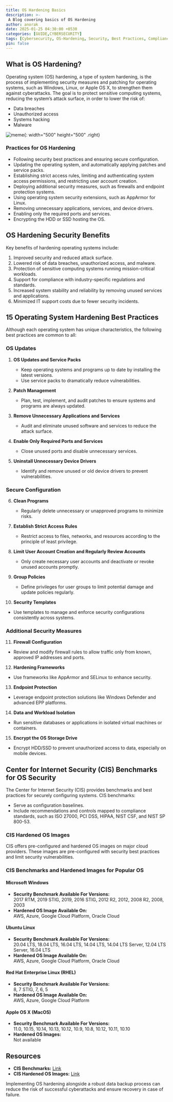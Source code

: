 ```yaml
---
title: OS Hardening Basics
description: >-
 A Blog covering basics of OS Hardening
author: anorak
date: 2025-01-25 04:30:00 +0530
categories: [GUIDE,CYBERSECURITY]
tags: [Cybersecurity, OS-Hardening, Security, Best Practices, Compliance, Windows, Linux, MacOS]
pin: false
---
```


## What is OS Hardening?

Operating system (OS) hardening, a type of system hardening, is the process of implementing security measures and patching for operating systems, such as Windows, Linux, or Apple OS X, to strengthen them against cyberattacks. The goal is to protect sensitive computing systems, reducing the system’s attack surface, in order to lower the risk of:

- Data breaches
- Unauthorized access
- Systems hacking
- Malware


![meme](/assets/img/202501/oshard.png){: width="500" height="500"  .right}

### Practices for OS Hardening

- Following security best practices and ensuring secure configuration.
- Updating the operating system, and automatically applying patches and service packs.
- Establishing strict access rules, limiting and authenticating system access permissions, and restricting user account creation.
- Deploying additional security measures, such as firewalls and endpoint protection systems.
- Using operating system security extensions, such as AppArmor for Linux.
- Removing unnecessary applications, services, and device drivers.
- Enabling only the required ports and services.
- Encrypting the HDD or SSD hosting the OS.


## OS Hardening Security Benefits

Key benefits of hardening operating systems include:

1. Improved security and reduced attack surface.
2. Lowered risk of data breaches, unauthorized access, and malware.
3. Protection of sensitive computing systems running mission-critical workloads.
4. Support for compliance with industry-specific regulations and standards.
5. Increased system stability and reliability by removing unused services and applications.
6. Minimized IT support costs due to fewer security incidents.



## 15 Operating System Hardening Best Practices

Although each operating system has unique characteristics, the following best practices are common to all:

### OS Updates

1. **OS Updates and Service Packs**  
   - Keep operating systems and programs up to date by installing the latest versions.
   - Use service packs to dramatically reduce vulnerabilities.

2. **Patch Management**  
   - Plan, test, implement, and audit patches to ensure systems and programs are always updated.

3. **Remove Unnecessary Applications and Services**  
   - Audit and eliminate unused software and services to reduce the attack surface.

4. **Enable Only Required Ports and Services**  
   - Close unused ports and disable unnecessary services.

5. **Uninstall Unnecessary Device Drivers**  
   - Identify and remove unused or old device drivers to prevent vulnerabilities.

### Secure Configuration

6. **Clean Programs**  
   - Regularly delete unnecessary or unapproved programs to minimize risks.

7. **Establish Strict Access Rules**  
   - Restrict access to files, networks, and resources according to the principle of least privilege.

8. **Limit User Account Creation and Regularly Review Accounts**  
   - Only create necessary user accounts and deactivate or revoke unused accounts promptly.

9. **Group Policies**  
   - Define privileges for user groups to limit potential damage and update policies regularly.

10. **Security Templates**  
   - Use templates to manage and enforce security configurations consistently across systems.

### Additional Security Measures

11. **Firewall Configuration**  
   - Review and modify firewall rules to allow traffic only from known, approved IP addresses and ports.

12. **Hardening Frameworks**  
   - Use frameworks like AppArmor and SELinux to enhance security.

13. **Endpoint Protection**  
   - Leverage endpoint protection solutions like Windows Defender and advanced EPP platforms.

14. **Data and Workload Isolation**  
   - Run sensitive databases or applications in isolated virtual machines or containers.

15. **Encrypt the OS Storage Drive**  
   - Encrypt HDD/SSD to prevent unauthorized access to data, especially on mobile devices.



## Center for Internet Security (CIS) Benchmarks for OS Security

The Center for Internet Security (CIS) provides benchmarks and best practices for securely configuring systems. CIS benchmarks:

- Serve as configuration baselines.
- Include recommendations and controls mapped to compliance standards, such as ISO 27000, PCI DSS, HIPAA, NIST CSF, and NIST SP 800-53.

### CIS Hardened OS Images

CIS offers pre-configured and hardened OS images on major cloud providers. These images are pre-configured with security best practices and limit security vulnerabilities.

### CIS Benchmarks and Hardened Images for Popular OS

#### Microsoft Windows

- **Security Benchmark Available For Versions:**  
  2017 RTM, 2019 STIG, 2019, 2016 STIG, 2012 R2, 2012, 2008 R2, 2008, 2003  
- **Hardened OS Image Available On:**  
  AWS, Azure, Google Cloud Platform, Oracle Cloud  

#### Ubuntu Linux

- **Security Benchmark Available For Versions:**  
  20.04 LTS, 18.04 LTS, 16.04 LTS, 14.04 LTS, 14.04 LTS Server, 12.04 LTS Server, 16.04 LTS  
- **Hardened OS Image Available On:**  
  AWS, Azure, Google Cloud Platform, Oracle Cloud  

#### Red Hat Enterprise Linux (RHEL)

- **Security Benchmark Available For Versions:**  
  8, 7 STIG, 7, 6, 5  
- **Hardened OS Image Available On:**  
  AWS, Azure, Google Cloud Platform  

#### Apple OS X (MacOS)

- **Security Benchmark Available For Versions:**  
  11.0, 10.15, 10.14, 10.13, 10.12, 10.9, 10.8, 10.12, 10.11, 10.10  
- **Hardened OS Images:**  
  Not available  


## Resources

- **CIS Benchmarks:** [Link](https://www.cisecurity.org/cis-benchmarks)  
- **CIS Hardened OS Images:** [Link](https://www.cisecurity.org/cis-hardened-images)  



Implementing OS hardening alongside a robust data backup process can reduce the risk of successful cyberattacks and ensure recovery in case of failure.

